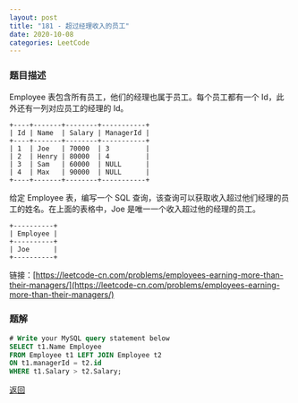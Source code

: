 ```yaml
---
layout: post
title: "181 - 超过经理收入的员工"
date: 2020-10-08
categories: LeetCode
---
```


### **题目描述**
Employee 表包含所有员工，他们的经理也属于员工。每个员工都有一个 Id，此外还有一列对应员工的经理的 Id。
```
+----+-------+--------+-----------+
| Id | Name  | Salary | ManagerId |
+----+-------+--------+-----------+
| 1  | Joe   | 70000  | 3         |
| 2  | Henry | 80000  | 4         |
| 3  | Sam   | 60000  | NULL      |
| 4  | Max   | 90000  | NULL      |
+----+-------+--------+-----------+
```
给定 Employee 表，编写一个 SQL 查询，该查询可以获取收入超过他们经理的员工的姓名。在上面的表格中，Joe 是唯一一个收入超过他的经理的员工。
```
+----------+
| Employee |
+----------+
| Joe      |
+----------+
```

链接：[https://leetcode-cn.com/problems/employees-earning-more-than-their-managers/](https://leetcode-cn.com/problems/employees-earning-more-than-their-managers/)

### **题解**
``` sql
# Write your MySQL query statement below
SELECT t1.Name Employee
FROM Employee t1 LEFT JOIN Employee t2
ON t1.managerId = t2.id
WHERE t1.Salary > t2.Salary;
```



[返回](https://maxwell-blog.cn/leetcode/2020/10/08/leetcode.html)